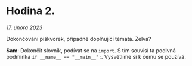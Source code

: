 # Hodina 2.
_17. února 2023_

Dokončování piškvorek, případně doplňující témata.
Želva?


**Sam**: Dokončit slovník, podívat se na `import`. S tím souvisí ta podivná podmínka `if __name__ == "__main__":`. Vysvětlíme si k čemu se používá.